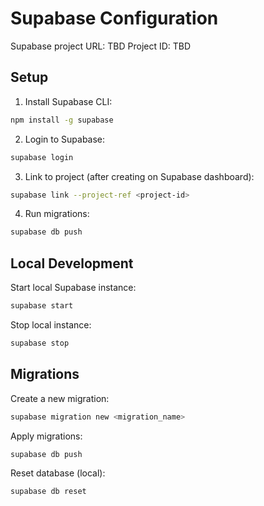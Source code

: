 # Supabase Configuration

Supabase project URL: TBD
Project ID: TBD

## Setup

1. Install Supabase CLI:

```bash
npm install -g supabase
```

2. Login to Supabase:

```bash
supabase login
```

3. Link to project (after creating on Supabase dashboard):

```bash
supabase link --project-ref <project-id>
```

4. Run migrations:

```bash
supabase db push
```

## Local Development

Start local Supabase instance:

```bash
supabase start
```

Stop local instance:

```bash
supabase stop
```

## Migrations

Create a new migration:

```bash
supabase migration new <migration_name>
```

Apply migrations:

```bash
supabase db push
```

Reset database (local):

```bash
supabase db reset
```

